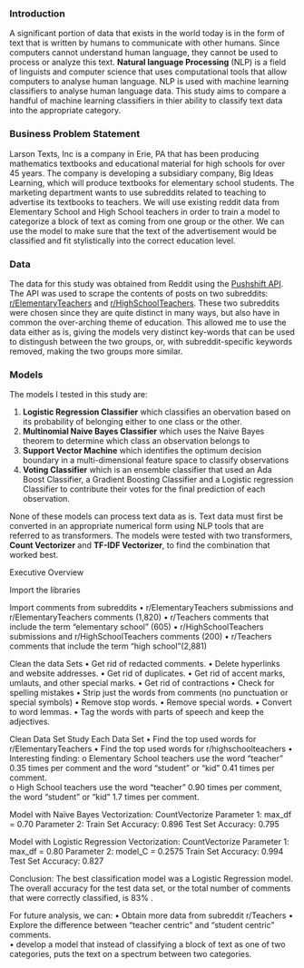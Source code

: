 
### Introduction

A significant portion of data that exists in the world today is in the form of text that is written by humans to communicate with other humans. Since computers cannot understand human language, they cannot be used to process or analyze this text. **Natural language Processing** (NLP) is a field of linguists and computer science that uses computational tools that allow computers to analyse human language. NLP is used with machine learning classifiers to analyse human language data. This study aims to compare a handful of machine learning classifiers in thier ability to classify text data into the appropriate category. 

### Business Problem Statement 

Larson Texts, Inc is a company in Erie, PA that has been producing mathematics textbooks and educational material for high schools for over 45 years. The company is developing a subsidiary company, Big Ideas Learning, which will produce textbooks for elementary school students. 
The marketing department wants to use subreddits related to teaching to advertise its textbooks to teachers. We will use existing reddit data from Elementary School and High School teachers in order to train a model to categorize a block of text as coming from one group or the other. 
We can use the model to make sure that the text of the advertisement would be classified and  fit stylistically into the correct education level.

### Data

The data for this study was obtained from Reddit using the [Pushshift API](https://github.com/pushshift/api). The API was used to scrape the contents of posts on two subreddits: [r/ElementaryTeachers](https://www.reddit.com/r/ElementaryTeachers/) and [r/HighSchoolTeachers](https://www.reddit.com/r/HighSchoolTeachers/). These two subreddits were chosen since they are quite distinct in many ways, but also have in common the over-arching theme of education. This allowed me to use the data either as is, giving the models very distinct key-words that can be used to distingush between the two groups, or, with subreddit-specific keywords removed, making the two groups more similar. 

### Models

The models I tested in this study are: 
1. **Logistic Regression Classifier** 
    which classifies an obervation based on its probability of belonging either to one class or the other.     
2. **Multinomial Naive Bayes Classifier** 
    which uses the Naive Bayes theorem to determine which class an observation belongs to  
3. **Support Vector Machine**
    which identifies the optimum decision boundary in a multi-dimensional feature space to classify observations
4. **Voting Classifier**
    which is an ensemble classifier that used an Ada Boost Classifier, a Gradient Boosting Classifier and a Logistic regression Classifier to contribute their votes for the final prediction of each observation. 

None of these models can process text data as is. Text data must first be converted in an appropriate numerical form using NLP tools that are referred to as transformers. The models were tested with two transformers, **Count Vectorizer** and **TF-IDF Vectorizer**, to find the combination that worked best.








Executive Overview

 


Import the libraries 

Import comments from subreddits 
•	r/ElementaryTeachers submissions  and  r/ElementaryTeachers comments  (1,820) 
•	r/Teachers comments that include the term “elementary school” (605)
•	r/HighSchoolTeachers submissions  and r/HighSchoolTeachers comments  (200) 
•	r/Teachers comments that include the term “high school”(2,881)

Clean the data Sets 
•	Get rid of  redacted comments. 
•	Delete hyperlinks and website addresses. 
•	Get rid of duplicates.
•	Get rid of accent marks, umlauts, and other special marks. 
•	Get rid of contractions 
•	Check for spelling mistakes 
•	Strip just the words from comments (no punctuation or special symbols)
•	Remove stop words. 
•	Remove special words. 
•	Convert to word lemmas. 
•	Tag the words with parts of speech and keep the adjectives. 
	
Clean Data Set
Study Each Data Set 
•	Find the top  used words for r/ElementaryTeachers
•	Find the top  used words for r/highschoolteachers 
•	Interesting finding: 
o	Elementary School teachers use the word “teacher” 0.35 times per comment and the word “student” or “kid” 0.41 times per comment.  
o	High School teachers use the word “teacher” 0.90 times per comment, the word “student” or “kid” 1.7 times per comment.  

Model with Naïve Bayes 
Vectorization: CountVectorize
Parameter 1: max_df = 0.70
Parameter 2: 
Train Set Accuracy: 0.896
Test Set Accuracy: 0.795

Model with Logistic Regression 
Vectorization: CountVectorize
Parameter 1: max_df = 0.80
Parameter 2: model_C = 0.2575
Train Set Accuracy: 0.994
Test Set Accuracy: 0.827

Conclusion: 
The best classification model was a Logistic Regression model. 
The overall accuracy for the test data set, or the total number of comments that were correctly classified, is 83% .

For future analysis, we can: 
•	Obtain more data from subreddit r/Teachers 
•	Explore the difference between “teacher centric” and “student centric” comments.  
•	develop a model that instead of classifying a block of text as one of two categories, puts the text on a spectrum between two categories. 
